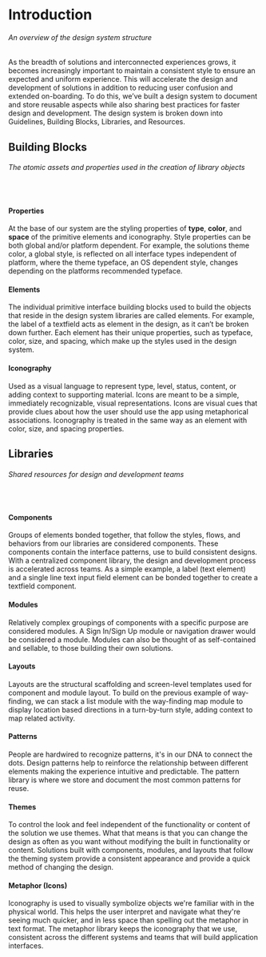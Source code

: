 # Introduction
###### An overview of the design system structure

As the breadth of solutions and interconnected experiences grows, it becomes increasingly important to maintain a consistent style to ensure an expected and uniform experience. This will accelerate the design and development of solutions in addition to reducing user confusion and extended on-boarding.  To do this, we’ve built a design system to document and store reusable aspects while also sharing best practices for faster design and development. The design system is broken down into Guidelines, Building Blocks, Libraries, and Resources.

## Building Blocks
###### The atomic assets and properties used in the creation of library objects
 
#### Properties
At the base of our system are the styling properties of **type**, **color**, and **space** of the primitive elements and iconography. Style properties can be both global and/or platform dependent. For example, the solutions theme color, a global style, is reflected on all interface types independent of platform, where the theme typeface, an OS dependent style, changes depending on the platforms recommended typeface.
 
#### Elements
The individual primitive interface building blocks used to build the objects that reside in the design system libraries are called elements.  For example, the label of a textfield acts as element in the design, as it can’t be broken down further. Each element has their unique properties, such as typeface, color, size, and spacing, which make up the styles used in the design system.
 
#### Iconography
Used as a visual language to represent type, level, status, content, or adding context to supporting material.  Icons are meant to be a simple, immediately recognizable, visual representations.  Icons are visual cues that provide clues about how the user should use the app using metaphorical associations. Iconography is treated in the same way as an element with color, size, and spacing properties.

## Libraries
###### Shared resources for design and development teams
 
#### Components
Groups of elements bonded together, that follow the styles, flows, and behaviors from our libraries are considered components. These components contain the interface patterns, use to build consistent designs.  With a centralized component library, the design and development process is accelerated across teams. As a simple example, a label (text element) and a single line text input field element can be bonded together to create a textfield component.
 
#### Modules
Relatively complex groupings of components with a specific purpose are considered modules. A Sign In/Sign Up module or navigation drawer would be considered a module. Modules can also be thought of as self-contained and sellable, to those building their own solutions.

#### Layouts
Layouts are the structural scaffolding and screen-level templates used for component and module layout. To build on the previous example of way-finding, we can stack a list module with the way-finding map module to display location based directions in a turn-by-turn style, adding context to map related activity.

#### Patterns
People are hardwired to recognize patterns, it's in our DNA to connect the dots.  Design patterns help to reinforce the relationship between different elements making the experience intuitive and predictable.  The pattern library is where we store and document the most common patterns for reuse.

#### Themes
To control the look and feel independent of the functionality or content of the solution we use themes. What that means is that you can change the design as often as you want without modifying the built in functionality or content. Solutions built with components, modules, and layouts that follow the theming system provide a consistent appearance and provide a quick method of changing the design.
 
#### Metaphor (Icons)
Iconography is used to visually symbolize objects we're familiar with in the physical world.  This helps the user interpret and navigate what they're seeing much quicker, and in less space than spelling out the metaphor in text format. The metaphor library keeps the iconography that we use, consistent across the different systems and teams that will build application interfaces.
